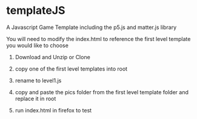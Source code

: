# templateJS
A Javascript Game Template including the p5.js and matter.js library

You will need to modify the index.html to reference the first level template you would like to choose

1. Download and Unzip or Clone

2. copy one of the first level templates into root

3. rename to level1.js

4. copy and paste the pics folder from the first level template folder and replace it in root 

5. run index.html in firefox to test
